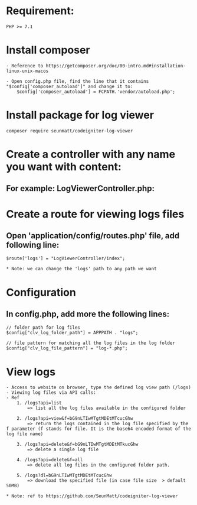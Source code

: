 # Requirement:
	PHP >= 7.1

# Install composer
	- Reference to https://getcomposer.org/doc/00-intro.md#installation-linux-unix-macos

	- Open config.php file, find the line that it contains "$config['composer_autoload']" and change it to:
		$config['composer_autoload'] = FCPATH.'vendor/autoload.php';

# Install package for log viewer
	composer require seunmatt/codeigniter-log-viewer

# Create a controller with any name you want with content:
## For example: LogViewerController.php:


# Create a route for viewing logs files
## Open 'application/config/routes.php' file, add following line:
	$route['logs'] = "LogViewerController/index";

	* Note: we can change the 'logs' path to any path we want

# Configuration

## In config.php, add more the following lines:
	// folder path for log files
	$config["clv_log_folder_path"] = APPPATH . "logs";

	// file pattern for matching all the log files in the log folder
	$config["clv_log_file_pattern"] = "log-*.php";

# View logs
	- Access to website on browser, type the defined log view path (/logs)
	- Viewing log files via API calls:
	- Ref
  		1. /logs?api=list
		  	=> list all the log files available in the configured folder

		2. /logs?api=view&f=bG9nLTIwMTgtMDEtMTcucGhw
  			=> return the logs contained in the log file specified by the f parameter (f stands for file. It is the base64 encoded format of the log file name)

		3. /logs?api=delete&f=bG9nLTIwMTgtMDEtMTkucGhw
  			=> delete a single log file

		4. /logs?api=delete&f=all
  			=> delete all log files in the configured folder path.

		5. /logs?dl=bG9nLTIwMTgtMDEtMTcucGhw
			=> download the specified file (in case file size  > default 50MB)

	* Note: ref to https://github.com/SeunMatt/codeigniter-log-viewer
